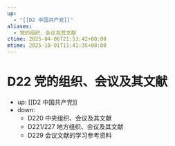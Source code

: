 ```yaml
---
up:
  - "[[D2 中国共产党]]"
aliases:
  - 党的组织、会议及其文献
ctime: 2025-04-06T21:53:42+08:00
mtime: 2025-10-01T11:41:35+08:00
---
```


# D22 党的组织、会议及其文献

- up: [[D2 中国共产党]]
- down:	
	- D220 中央组织、会议及其文献
	- D221/227 地方组织、会议及其文献
	- D229 会议文献的学习参考资料
	
